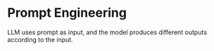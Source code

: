 # Prompt Engineering

LLM uses prompt as input, and the model produces different outputs according to the input.